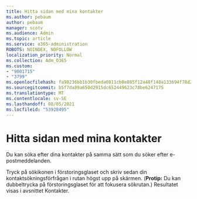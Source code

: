 ```yaml
---
title: Hitta sidan med mina kontakter
ms.author: pebaum
author: pebaum
manager: scotv
ms.audience: Admin
ms.topic: article
ms.service: o365-administration
ROBOTS: NOINDEX, NOFOLLOW
localization_priority: Normal
ms.collection: Adm_O365
ms.custom:
- "9001715"
- "3799"
ms.openlocfilehash: fa98236bb1b30fbeda0811cb8e885f12a48f148a133694f78d2029489bf2be24
ms.sourcegitcommit: b5f7da89a650d2915dc652449623c78be6247175
ms.translationtype: MT
ms.contentlocale: sv-SE
ms.lasthandoff: 08/05/2021
ms.locfileid: "53928495"
---
```

# <a name="find-the-page-that-shows-my-contacts"></a>Hitta sidan med mina kontakter

Du kan söka efter dina kontakter på samma sätt som du söker efter e-postmeddelanden.
 
Tryck på sökikonen i förstoringsglaset och skriv sedan din kontaktsökningsförfrågan i rutan högst upp på skärmen. (**Protip:** Du kan dubbeltrycka på förstoringsglaset för att fokusera sökrutan.) Resultatet visas i avsnittet Kontakter.
